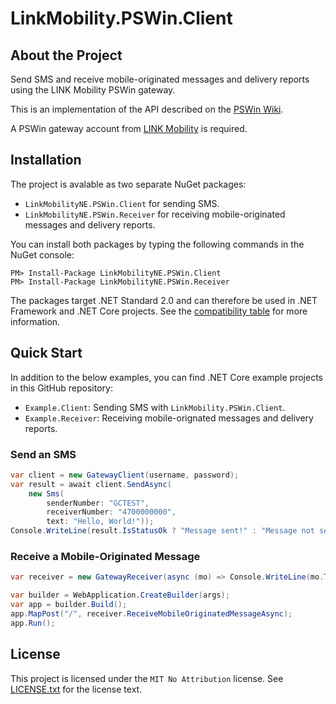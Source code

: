 # LinkMobility.PSWin.Client

## About the Project

Send SMS and receive mobile-originated messages and delivery reports using the LINK Mobility PSWin gateway.

This is an implementation of the API described on the [PSWin Wiki](https://wiki.pswin.com/).

A PSWin gateway account from [LINK Mobility](https://www.linkmobility.com/) is required.

## Installation

The project is avalable as two separate NuGet packages:
- `LinkMobilityNE.PSWin.Client` for sending SMS.
- `LinkMobilityNE.PSWin.Receiver` for receiving mobile-originated messages and delivery reports.

You can install both packages by typing the following commands in the NuGet console:
```
PM> Install-Package LinkMobilityNE.PSWin.Client
PM> Install-Package LinkMobilityNE.PSWin.Receiver
```

The packages target .NET Standard 2.0 and can therefore be used in .NET Framework and .NET Core projects. See the [compatibility table](https://docs.microsoft.com/en-us/dotnet/standard/net-standard?tabs=net-standard-2-0#tabpanel_1_net-standard-2-0) for more information.


## Quick Start

In addition to the below examples, you can find .NET Core example projects in this GitHub repository:
- `Example.Client`: Sending SMS with `LinkMobility.PSWin.Client`.
- `Example.Receiver`: Receiving mobile-orignated messages and delivery reports.

### Send an SMS

```C#
var client = new GatewayClient(username, password);
var result = await client.SendAsync(
    new Sms(
        senderNumber: "GCTEST",
        receiverNumber: "4700000000",
        text: "Hello, World!"));
Console.WriteLine(result.IsStatusOk ? "Message sent!" : "Message not sent!");
```

### Receive a Mobile-Originated Message

```C#
var receiver = new GatewayReceiver(async (mo) => Console.WriteLine(mo.Text), null);

var builder = WebApplication.CreateBuilder(args);
var app = builder.Build();
app.MapPost("/", receiver.ReceiveMobileOriginatedMessageAsync);
app.Run();
```

## License

This project is licensed under the `MIT No Attribution` license. See [LICENSE.txt](./LICENSE.txt) for the license text.
